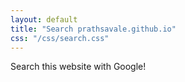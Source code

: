 ```yaml
---
layout: default
title: "Search prathsavale.github.io"
css: "/css/search.css"
---
```

    
Search this website with Google!
    
<div id="google-custom-search">
    
<script async src="https://cse.google.com/cse.js?cx=005434432095865760839:5ivdk8yjixv"></script>
<div class="gcse-search"></div>
    
</div>
